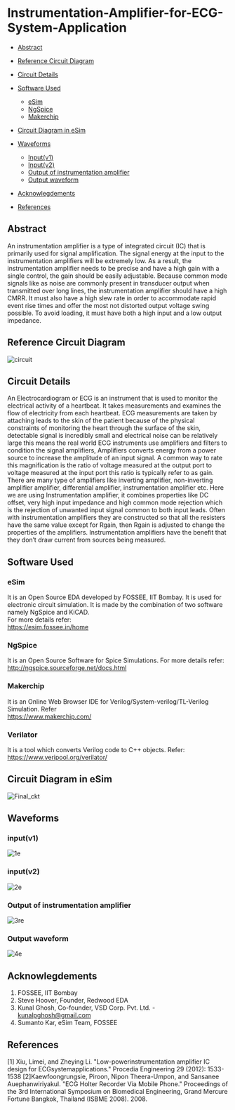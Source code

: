 # Instrumentation-Amplifier-for-ECG-System-Application
- [Abstract](#abstract)
- [Reference Circuit Diagram](#reference-circuit-diagram)
- [Circuit Details](#circuit-details)
- [Software Used](#software-used)
    * [eSim](#esim)
    * [NgSpice](#ngspice)
    * [Makerchip](#makerchip)
- [Circuit Diagram in eSim](#circuit-diagram-in-esim)
- [Waveforms](#waveforms)
    * [Input(v1)](#input(v1))
    * [Input(v2)](#input(v2))
    * [Output of instrumentation amplifier](#Output-of-instrumentation-amplifier)
    *  [Output waveform](#Output-waveform)
   
    
- [Acknowlegdements](#acknowlegdements)
- [References](#references)


## Abstract
An instrumentation amplifier is a type of integrated circuit (IC) that is primarily used for signal amplification. The signal energy at the input to the instrumentation amplifiers will be extremely low. As a result, the instrumentation amplifier needs to be precise and have a high gain with a single control, the gain should be easily adjustable. Because common mode signals like as noise are commonly present in transducer output when transmitted over long lines, the instrumentation
amplifier should have a high CMRR. It must also have a high slew rate in order to accommodate rapid event rise times and offer the most not distorted output voltage swing possible. To avoid loading, it must have both a high input and a low output impedance.

## Reference Circuit Diagram
![circuit](https://user-images.githubusercontent.com/100235259/157100627-ee1e69b2-949e-40b9-909d-6d1bfde5adfa.png)

## Circuit Details
An Electrocardiogram or ECG is an instrument that is used
to monitor the electrical activity of a heartbeat. It takes
measurements and examines the flow of electricity from each
heartbeat. ECG measurements are taken by attaching leads to
the skin of the patient because of the physical constraints of
monitoring the heart through the surface of the skin, detectable signal is incredibly small and electrical noise can
be relatively large this means the real world ECG
instruments use amplifiers and filters to condition the signal
amplifiers, Amplifiers converts energy from a power source
to increase the amplitude of an input signal. A common way
to rate this magnification is the ratio of voltage measured at
the output port to voltage measured at the input port this ratio
is typically refer to as gain. There are many type of
amplifiers like inverting amplifier, non-inverting amplifier
amplifier, differential amplifier, instrumentation amplifier
etc. Here we are using Instrumentation amplifier, it combines
properties like DC offset, very high input impedance and
high common mode rejection which is the rejection of
unwanted input signal common to both input leads. Often
with instrumentation amplifiers they are constructed so that
all the resisters have the same value except for Rgain, then
Rgain is adjusted to change the properties of the amplifiers. Instrumentation amplifiers have the benefit that they don’t
draw current from sources being measured.

## Software Used
### eSim
It is an Open Source EDA developed by FOSSEE, IIT Bombay. It is used for electronic circuit simulation. It is made by the combination of two software namely NgSpice and KiCAD.
</br>
For more details refer:
</br>
https://esim.fossee.in/home
### NgSpice
It is an Open Source Software for Spice Simulations. For more details refer:
</br>
http://ngspice.sourceforge.net/docs.html
### Makerchip
It is an Online Web Browser IDE for Verilog/System-verilog/TL-Verilog Simulation. Refer
</br> https://www.makerchip.com/
### Verilator
It is a tool which converts Verilog code to C++ objects. Refer:
https://www.veripool.org/verilator/

## Circuit Diagram in eSim
![Final_ckt](https://user-images.githubusercontent.com/100235259/157101943-f156ef70-877e-4498-ac0e-3bbbd83adfc6.PNG)

## Waveforms
### input(v1)
![1e](https://user-images.githubusercontent.com/100235259/157104919-fec3a4b0-6351-4ea4-ae20-3b06053c5a0a.PNG)

### input(v2)


![2e](https://user-images.githubusercontent.com/100235259/157104968-702e4667-c762-4d53-8258-8f33a9184df7.PNG)
### Output of instrumentation amplifier
![3re](https://user-images.githubusercontent.com/100235259/157105291-d28960c9-0003-4bbd-a284-edf966c6d947.PNG)
### Output waveform
![4e](https://user-images.githubusercontent.com/100235259/157105475-b33f0393-aa6b-404f-8dcb-bd124feace7e.PNG)


## Acknowlegdements
1. FOSSEE, IIT Bombay
2. Steve Hoover, Founder, Redwood EDA
3. Kunal Ghosh, Co-founder, VSD Corp. Pvt. Ltd. - kunalpghosh@gmail.com
4. Sumanto Kar, eSim Team, FOSSEE
## References
[1] Xiu, Limei, and Zheying Li. "Low-powerinstrumentation amplifier IC design for ECGsystemapplications." Procedia Engineering 29 (2012): 1533-1538
[2]Kaewfoongrungsie, Piroon, Nipon Theera-Umpon, and Sansanee Auephanwiriyakul. "ECG Holter Recorder Via Mobile Phone." Proceedings of the 3rd International Symposium on Biomedical Engineering, Grand Mercure Fortune Bangkok, Thailand (ISBME 2008). 2008.

